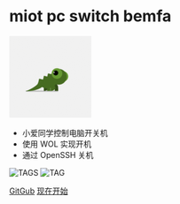 <!--
 * @Author       : Humility
 * @Date         : 2021-10-25 20:38:47
 * @LastEditTime : 2023-07-25 15:08:18
 * @LastEditors  : LST-Public
 * @FilePath     : \humble-switch-bemfa\docs\_coverpage.md
 * @Description  : cover page
-->

# miot pc switch bemfa

![profile](img/profile.png ":class=profile")

- 小爱同学控制电脑开关机
- 使用 WOL 实现开机
- 通过 OpenSSH 关机

![TAGS](https://badgen.net/github/tags/forhumility/humble-switch-bemfa "TAGS")
![TAG](https://badgen.net/github/tag/forhumility/humble-switch-bemfa "TAG")

[GitGub](https://github.com/forhumility/humble-switch-bemfa) [现在开始](README)
